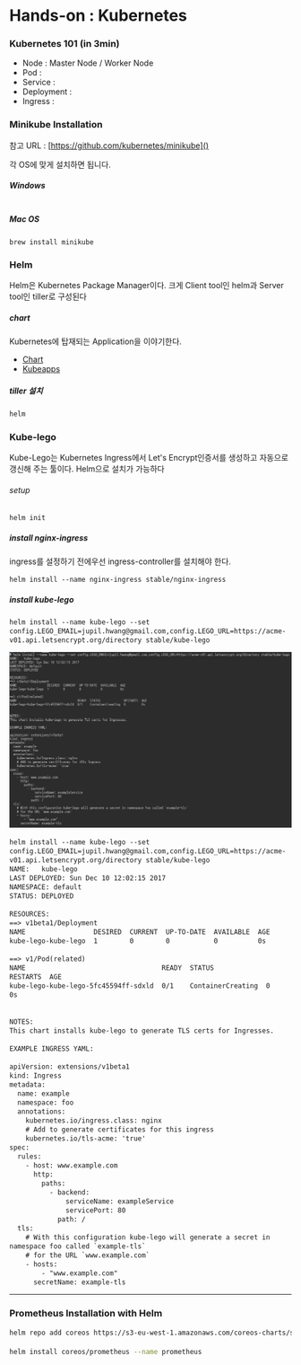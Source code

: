 # Hands-on : Kubernetes

### Kubernetes 101 (in 3min)
- Node : Master Node / Worker Node
- Pod :
- Service :
- Deployment :
- Ingress :

### Minikube Installation
참고 URL : [https://github.com/kubernetes/minikube]()

각 OS에 맞게 설치하면 됩니다.
##### Windows

```
```
##### Mac OS
```
brew install minikube
```

### Helm
Helm은 Kubernetes Package Manager이다. 크게 Client tool인 helm과 Server tool인 tiller로 구성된다

##### chart
Kubernetes에 탑재되는 Application을 이야기한다.
- [Chart](https://github.com/kubernetes/charts)
- [Kubeapps](https://kubeapps.com/)


##### tiller 설치
```bash
helm
```


### Kube-lego
Kube-Lego는 Kubernetes Ingress에서 Let's Encrypt인증서를 생성하고 자동으로 갱신해 주는 툴이다. Helm으로 설치가 가능하다

###### setup
```
helm init
```

##### install nginx-ingress
ingress를 설정하기 전에우선 ingress-controller를 설치해야 한다.

```
helm install --name nginx-ingress stable/nginx-ingress
```

##### install kube-lego
```
helm install --name kube-lego --set config.LEGO_EMAIL=jupil.hwang@gmail.com,config.LEGO_URL=https://acme-v01.api.letsencrypt.org/directory stable/kube-lego
```
![](img/kube-lego-install.png)
```log
helm install --name kube-lego --set config.LEGO_EMAIL=jupil.hwang@gmail.com,config.LEGO_URL=https://acme-v01.api.letsencrypt.org/directory stable/kube-lego
NAME:   kube-lego
LAST DEPLOYED: Sun Dec 10 12:02:15 2017
NAMESPACE: default
STATUS: DEPLOYED

RESOURCES:
==> v1beta1/Deployment
NAME                 DESIRED  CURRENT  UP-TO-DATE  AVAILABLE  AGE
kube-lego-kube-lego  1        0        0           0          0s

==> v1/Pod(related)
NAME                                  READY  STATUS             RESTARTS  AGE
kube-lego-kube-lego-5fc45594ff-sdxld  0/1    ContainerCreating  0         0s


NOTES:
This chart installs kube-lego to generate TLS certs for Ingresses.

EXAMPLE INGRESS YAML:

apiVersion: extensions/v1beta1
kind: Ingress
metadata:
  name: example
  namespace: foo
  annotations:
    kubernetes.io/ingress.class: nginx
    # Add to generate certificates for this ingress
    kubernetes.io/tls-acme: 'true'
spec:
  rules:
    - host: www.example.com
      http:
        paths:
          - backend:
              serviceName: exampleService
              servicePort: 80
            path: /
  tls:
    # With this configuration kube-lego will generate a secret in namespace foo called `example-tls`
    # for the URL `www.example.com`
    - hosts:
        - "www.example.com"
      secretName: example-tls
```

---
### Prometheus Installation with Helm
```bash
helm repo add coreos https://s3-eu-west-1.amazonaws.com/coreos-charts/stable/

helm install coreos/prometheus --name prometheus
```
